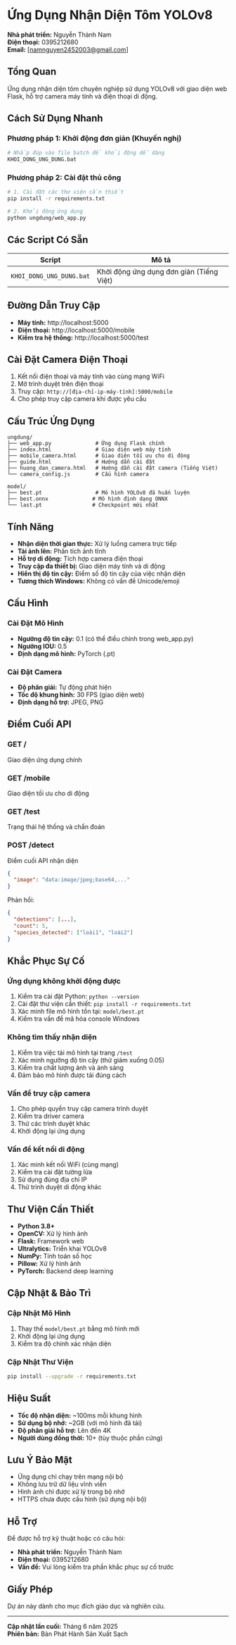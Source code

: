 # Ứng Dụng Nhận Diện Tôm YOLOv8

**Nhà phát triển:** Nguyễn Thành Nam  
**Điện thoại:** 0395212680  
**Email:** [namnguyen2452003@gmail.com]

## Tổng Quan

Ứng dụng nhận diện tôm chuyên nghiệp sử dụng YOLOv8 với giao diện web Flask, hỗ trợ camera máy tính và điện thoại di động.

## Cách Sử Dụng Nhanh

### Phương pháp 1: Khởi động đơn giản (Khuyến nghị)
```bash
# Nhấp đúp vào file batch để khởi động dễ dàng
KHOI_DONG_UNG_DUNG.bat
```

### Phương pháp 2: Cài đặt thủ công
```bash
# 1. Cài đặt các thư viện cần thiết
pip install -r requirements.txt

# 2. Khởi động ứng dụng
python ungdung/web_app.py
```

## Các Script Có Sẵn

| Script | Mô tả |
|--------|-------|
| `KHOI_DONG_UNG_DUNG.bat` | Khởi động ứng dụng đơn giản (Tiếng Việt) |

## Đường Dẫn Truy Cập

- **Máy tính:** http://localhost:5000
- **Điện thoại:** http://localhost:5000/mobile  
- **Kiểm tra hệ thống:** http://localhost:5000/test

## Cài Đặt Camera Điện Thoại

1. Kết nối điện thoại và máy tính vào cùng mạng WiFi
2. Mở trình duyệt trên điện thoại
3. Truy cập: `http://[địa-chỉ-ip-máy-tính]:5000/mobile`
4. Cho phép truy cập camera khi được yêu cầu

## Cấu Trúc Ứng Dụng

```
ungdung/
├── web_app.py              # Ứng dụng Flask chính
├── index.html              # Giao diện web máy tính
├── mobile_camera.html      # Giao diện tối ưu cho di động
├── guide.html              # Hướng dẫn cài đặt
├── huong_dan_camera.html   # Hướng dẫn cài đặt camera (Tiếng Việt)
└── camera_config.js        # Cấu hình camera

model/
├── best.pt                 # Mô hình YOLOv8 đã huấn luyện
├── best.onnx              # Mô hình định dạng ONNX
└── last.pt                # Checkpoint mới nhất
```

## Tính Năng

- **Nhận diện thời gian thực:** Xử lý luồng camera trực tiếp
- **Tải ảnh lên:** Phân tích ảnh tĩnh  
- **Hỗ trợ di động:** Tích hợp camera điện thoại
- **Truy cập đa thiết bị:** Giao diện máy tính và di động
- **Hiển thị độ tin cậy:** Điểm số độ tin cậy của việc nhận diện
- **Tương thích Windows:** Không có vấn đề Unicode/emoji

## Cấu Hình

### Cài Đặt Mô Hình
- **Ngưỡng độ tin cậy:** 0.1 (có thể điều chỉnh trong web_app.py)
- **Ngưỡng IOU:** 0.5
- **Định dạng mô hình:** PyTorch (.pt)

### Cài Đặt Camera
- **Độ phân giải:** Tự động phát hiện
- **Tốc độ khung hình:** 30 FPS (giao diện web)
- **Định dạng hỗ trợ:** JPEG, PNG

## Điểm Cuối API

### GET /
Giao diện ứng dụng chính

### GET /mobile
Giao diện tối ưu cho di động

### GET /test
Trạng thái hệ thống và chẩn đoán

### POST /detect
Điểm cuối API nhận diện
```json
{
  "image": "data:image/jpeg;base64,..."
}
```

Phản hồi:
```json
{
  "detections": [...],
  "count": 5,
  "species_detected": ["loài1", "loài2"]
}
```

## Khắc Phục Sự Cố

### Ứng dụng không khởi động được
1. Kiểm tra cài đặt Python: `python --version`
2. Cài đặt thư viện cần thiết: `pip install -r requirements.txt`
3. Xác minh file mô hình tồn tại: `model/best.pt`
4. Kiểm tra vấn đề mã hóa console Windows

### Không tìm thấy nhận diện
1. Kiểm tra việc tải mô hình tại trang `/test`
2. Xác minh ngưỡng độ tin cậy (thử giảm xuống 0.05)
3. Kiểm tra chất lượng ảnh và ánh sáng
4. Đảm bảo mô hình được tải đúng cách

### Vấn đề truy cập camera
1. Cho phép quyền truy cập camera trình duyệt
2. Kiểm tra driver camera
3. Thử các trình duyệt khác
4. Khởi động lại ứng dụng

### Vấn đề kết nối di động
1. Xác minh kết nối WiFi (cùng mạng)
2. Kiểm tra cài đặt tường lửa
3. Sử dụng đúng địa chỉ IP
4. Thử trình duyệt di động khác

## Thư Viện Cần Thiết

- **Python 3.8+**
- **OpenCV:** Xử lý hình ảnh
- **Flask:** Framework web
- **Ultralytics:** Triển khai YOLOv8
- **NumPy:** Tính toán số học
- **Pillow:** Xử lý hình ảnh
- **PyTorch:** Backend deep learning

## Cập Nhật & Bảo Trì

### Cập Nhật Mô Hình
1. Thay thế `model/best.pt` bằng mô hình mới
2. Khởi động lại ứng dụng
3. Kiểm tra độ chính xác nhận diện

### Cập Nhật Thư Viện
```bash
pip install --upgrade -r requirements.txt
```

## Hiệu Suất

- **Tốc độ nhận diện:** ~100ms mỗi khung hình
- **Sử dụng bộ nhớ:** ~2GB (với mô hình đã tải)
- **Độ phân giải hỗ trợ:** Lên đến 4K
- **Người dùng đồng thời:** 10+ (tùy thuộc phần cứng)

## Lưu Ý Bảo Mật

- Ứng dụng chỉ chạy trên mạng nội bộ
- Không lưu trữ dữ liệu vĩnh viễn
- Hình ảnh chỉ được xử lý trong bộ nhớ
- HTTPS chưa được cấu hình (sử dụng nội bộ)

## Hỗ Trợ

Để được hỗ trợ kỹ thuật hoặc có câu hỏi:
- **Nhà phát triển:** Nguyễn Thành Nam
- **Điện thoại:** 0395212680
- **Vấn đề:** Vui lòng kiểm tra phần khắc phục sự cố trước

## Giấy Phép

Dự án này dành cho mục đích giáo dục và nghiên cứu.

---

**Cập nhật lần cuối:** Tháng 6 năm 2025  
**Phiên bản:** Bản Phát Hành Sản Xuất Sạch
